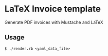 # LaTeX Invoice template

Generate PDF invoices with Mustache and LaTeX

## Usage

    $ ./render.rb <yaml_data_file>
